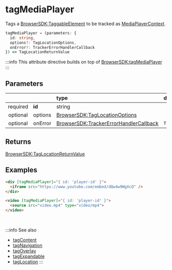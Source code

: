 # tagMediaPlayer

Tags a [BrowserSDK:TaggableElement](/tracking/browser/api-reference/definitions/TaggableElement.md) to be tracked as [MediaPlayerContext](/taxonomy/reference/location-contexts/MediaPlayerContext.md).

```typescript
tagMediaPlayer = (parameters: {
  id: string,
  options?: TagLocationOptions,
  onError?: TrackerErrorHandlerCallback
}) => TagLocationReturnValue
```

:::info
This attribute directive builds on top of [BrowserSDK:tagMediaPlayer](/tracking/browser/api-reference/locationTaggers/tagMediaPlayer.md)
:::

## Parameters
|          |         | type                                                                                              | default value
| :-:      | :--     | :--                                                                                               | :--           
| required | **id**  | string                                                                                            |
| optional | options | [BrowserSDK:TagLocationOptions](/tracking/browser/api-reference/definitions/TagLocationOptions.md)                   | 
| optional | onError | [BrowserSDK:TrackerErrorHandlerCallback](/tracking/browser/api-reference/definitions/TrackerErrorHandlerCallback.md) | `TrackerConsole.error`

## Returns
[BrowserSDK:TagLocationReturnValue](/tracking/browser/api-reference/definitions/TagLocationReturnValue.md)

## Examples

```html
<div [tagMediaPlayer]="{ id: 'player-id' }">
  <iframe src="https://www.youtube.com/embed/dQw4w9WgXcQ" />  
</div>
```

```html
<video [tagMediaPlayer]="{ id: 'player-id' }">
  <source src="video.mp4" type="video/mp4">
</video>
```

<br />

:::info See also
- [tagContent](/tracking/angular/api-reference/locationTaggers/tagContent.md)
- [tagNavigation](/tracking/angular/api-reference/locationTaggers/tagNavigation.md)
- [tagOverlay](/tracking/angular/api-reference/locationTaggers/tagOverlay.md)
- [tagExpandable](/tracking/angular/api-reference/locationTaggers/tagExpandable.md)
- [tagLocation](/tracking/angular/api-reference/locationTaggers/tagLocation.md)
:::
